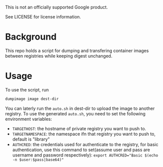 This is not an officially supported Google product.

See LICENSE for license information.

# Background

This repo holds a script for dumping and transfering container images between registries while keeping digest unchanged. 

# Usage

To use the script, run 

```bash
dumpimage image dest-dir
```

You can laterly run the `auto.sh` in dest-dir to upload the image to another registry.
To use the generated `auto.sh`, you need to set the following environment variables:
 -  `TARGETHOST`: the hostname of private registry you want to push to.
 -  `TARGETNAMESPACE`: the namespace ifn that registry you want to push to, default is "library"
 -  `AUTHCRED`: the credentials used for authenticate to the registry, for basic authentication, 
        use this command to set(assume user and pass are username and password respectively):
        `export AUTHCRED="Basic $(echo -n $user:$pass|base64)"`

